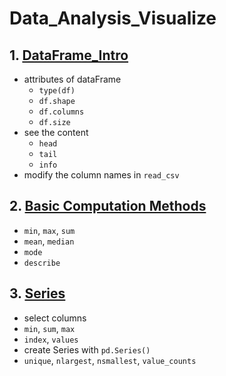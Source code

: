 # Data_Analysis_Visualize

## 1. [DataFrame_Intro](https://github.com/SicoJensennn/Data_Analysis_Visualize/blob/main/01_DataFrames_Intro.ipynb)

+ attributes of dataFrame
  + `type(df)`
  + `df.shape`
  + `df.columns`
  + `df.size`
+ see the content
  + `head`
  + `tail`
  + `info`
+ modify the column names in `read_csv`



## 2. [Basic Computation Methods](https://github.com/SicoJensennn/Data_Analysis_Visualize/blob/main/02_Basic_Methods_Computation.ipynb)

+ `min`, `max`, `sum`
+ `mean`, `median`
+ `mode`
+ `describe`



## 3. [Series](https://github.com/SicoJensennn/Data_Analysis_Visualize/blob/main/03_Series_Columns.ipynb)

+ select columns
+ `min`, `sum`, `max`
+ `index`, `values`
+ create Series with `pd.Series()`
+ `unique`, `nlargest`, `nsmallest`, `value_counts`
